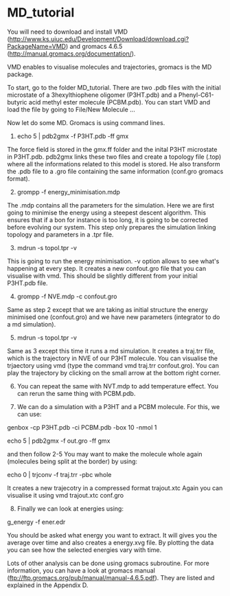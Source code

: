 # MD_tutorial

You will need to download and install VMD (http://www.ks.uiuc.edu/Development/Download/download.cgi?PackageName=VMD) and gromacs 4.6.5 (http://manual.gromacs.org/documentation/).

VMD enables to visualise molecules and trajectories, gromacs is the MD package.

To start,
go to the folder MD_tutorial. There are two .pdb files with the initial microstate of a 3hexylthiophene oligomer (P3HT.pdb) and a Phenyl-C61-butyric acid methyl ester molecule (PCBM.pdb). You can start VMD and load the file by going to File/New Molecule ... 

Now let do some MD. Gromacs is using command lines. 

1. echo 5 | pdb2gmx -f P3HT.pdb -ff gmx

The force field is stored in the gmx.ff folder and the inital P3HT microstate in P3HT.pdb. pdb2gmx links these two files and create a topology file (.top) where all the informations related to this model is stored. He also transform the .pdb file to a .gro file containing the same information (conf.gro gromacs format).

2. grompp -f energy_minimisation.mdp

The .mdp contains all the parameters for the simulation. Here we are first going to minimise the energy using a steepest descent algorithm. This ensures that if a bon for instance is too long, it is going to be corrected before evolving our system. This step only prepares the simulation linking topology and parameters in a .tpr file.

3. mdrun -s topol.tpr -v 

This is going to run the energy minimisation. -v option allows to see what's happening at every step. It creates a new confout.gro file that you can visualise with vmd. This should be slightly different from your initial P3HT.pdb file.

4. grompp -f NVE.mdp -c confout.gro

Same as step 2 except that we are taking as initial structure the energy minimised one (confout.gro) and we have new parameters (integrator to do a md simulation).

5. mdrun -s topol.tpr -v

Same as 3 except this time it runs a md simulation. It creates a traj.trr file, which is the trajectory in NVE of our P3HT molecule. You can visualise the trjaectory using vmd (type the command vmd traj.trr confout.gro). You can play the trajectory by clicking on the small arrow at the bottom right corner.

6. You can repeat the same with NVT.mdp to add temperature effect. You can rerun the same thing with PCBM.pdb.

7. We can do a simulation with a P3HT and a PCBM molecule. For this, we can use:

genbox -cp P3HT.pdb -ci PCBM.pdb -box 10 -nmol 1

echo 5 | pdb2gmx -f out.gro -ff gmx

and then follow 2-5
You may want to make the molecule whole again (molecules being split at the border) by using:

echo 0 | trjconv -f traj.trr -pbc whole

It creates a new trajecotry in a compressed format trajout.xtc
Again you can visualise it using vmd trajout.xtc conf.gro

8. Finally we can look at energies using:

g_energy -f ener.edr

You should be asked what energy you want to extract. It will gives you the average over time and also creates a energy.xvg file. By plotting the data you can see how the selected energies vary with time. 

Lots of other analysis can be done using gromacs subroutine. For more information, you can have a look at gromacs manual (ftp://ftp.gromacs.org/pub/manual/manual-4.6.5.pdf). They are listed and explained in the Appendix D.





